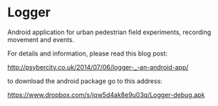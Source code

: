 Logger
======

Android application for urban pedestrian field experiments, recording movement and events.

For details and information, please read this blog post: 

http://psybercity.co.uk/2014/07/06/logger-_-an-android-app/

to download the android package go to this address:

https://www.dropbox.com/s/jqw5d4ak8e9u03q/Logger-debug.apk
